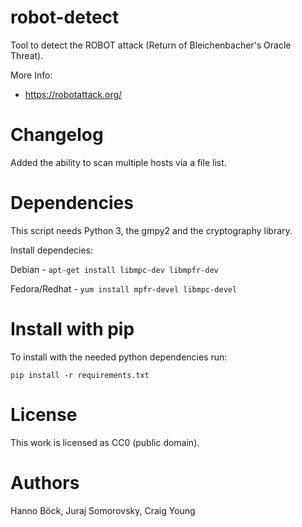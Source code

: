 # robot-detect

Tool to detect the ROBOT attack (Return of Bleichenbacher's Oracle Threat).

More Info:
* https://robotattack.org/

Changelog
============

Added the ability to scan multiple hosts via a file list.

Dependencies
============

This script needs Python 3, the gmpy2 and the cryptography library.

Install dependecies:

Debian - `apt-get install libmpc-dev libmpfr-dev`

Fedora/Redhat - `yum install mpfr-devel libmpc-devel`

Install with pip
================

To install with the needed python dependencies run:

`pip install -r requirements.txt`

License
=======

This work is licensed as CC0 (public domain).

Authors
=======

Hanno Böck, Juraj Somorovsky, Craig Young
